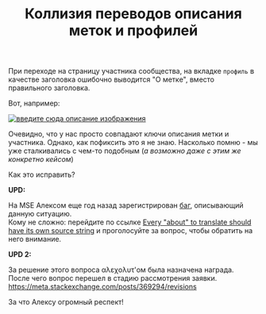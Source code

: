 ﻿---
title: "Коллизия переводов описания меток и профилей"
se.owner.user_id: 189027
se.owner.display_name: "Михаил Ребров"
se.owner.link: "https://ru.meta.stackoverflow.com/users/189027/%d0%9c%d0%b8%d1%85%d0%b0%d0%b8%d0%bb-%d0%a0%d0%b5%d0%b1%d1%80%d0%be%d0%b2"
se.link: "https://ru.meta.stackoverflow.com/questions/12100/%d0%9a%d0%be%d0%bb%d0%bb%d0%b8%d0%b7%d0%b8%d1%8f-%d0%bf%d0%b5%d1%80%d0%b5%d0%b2%d0%be%d0%b4%d0%be%d0%b2-%d0%be%d0%bf%d0%b8%d1%81%d0%b0%d0%bd%d0%b8%d1%8f-%d0%bc%d0%b5%d1%82%d0%be%d0%ba-%d0%b8-%d0%bf%d1%80%d0%be%d1%84%d0%b8%d0%bb%d0%b5%d0%b9"
se.question_id: 12100
se.post_type: question
---
<p>При переходе на страницу участника сообщества, на вкладке <code>профиль</code> в качестве заголовка ошибочно выводится &quot;О метке&quot;, вместо правильного заголовка.</p>
<p>Вот, например:</p>
<p><a href="https://i.stack.imgur.com/50NlV.png" rel="nofollow noreferrer"><img src="https://i.stack.imgur.com/50NlV.png" alt="введите сюда описание изображения" /></a></p>
<p>Очевидно, что у нас просто совпадают ключи описания метки и участника. Однако, как пофиксить это я не знаю. Насколько помню - мы уже сталкивались с чем-то подобным (<em>а возможно даже с этим же конкретно кейсом</em>)</p>
<p>Как это исправить?</p>
<p><strong>UPD:</strong></p>
<p>На MSE Алексом еще год назад зарегистрирован <a href="https://meta.stackexchange.com/questions/369294/every-about-to-translate-should-have-its-own-source-string">баг</a>, описывающий данную ситуацию.<br/>
Кому не сложно: перейдите по ссылке <a href="https://meta.stackexchange.com/questions/369294/every-about-to-translate-should-have-its-own-source-string">Every &quot;about&quot; to translate should have its own source string</a> и проголосуйте за вопрос, чтобы обратить на него внимание.</p>
<p><strong>UPD 2:</strong></p>
<p>За решение этого вопроса αλεχολυτ'ом была назначена награда.<br/>
После чего вопрос перешел в стадию рассмотрения заявки.<br/>
<a href="https://meta.stackexchange.com/posts/369294/revisions">https://meta.stackexchange.com/posts/369294/revisions</a></p>
<p>За что Алексу огромный респект!</p>
